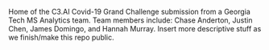 Home of the C3.AI Covid-19 Grand Challenge submission from a Georgia Tech MS Analytics team.  Team members include: Chase Anderton, Justin Chen, James Domingo, and Hannah Murray.
Insert more descriptive stuff as we finish/make this repo public.